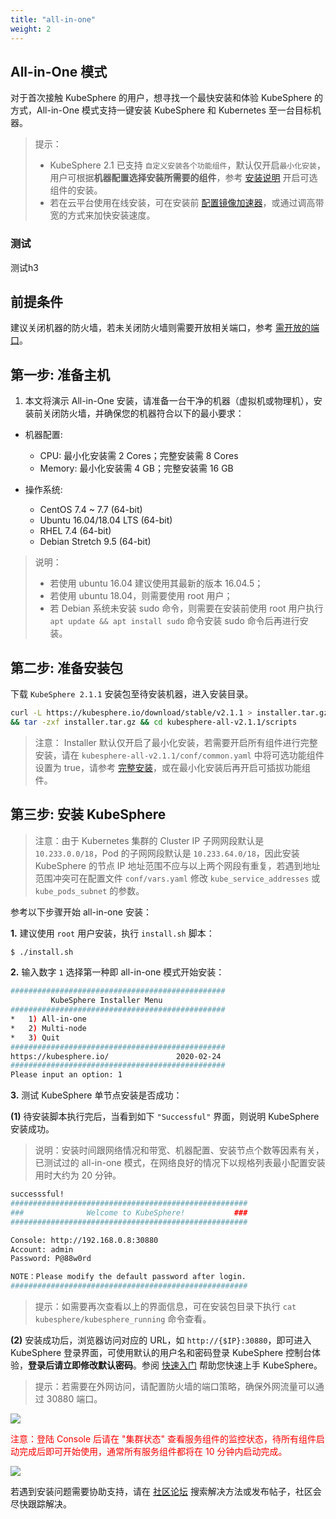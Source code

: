 ```yaml
---
title: "all-in-one"
weight: 2
---
```


## All-in-One 模式

对于首次接触 KubeSphere 的用户，想寻找一个最快安装和体验 KubeSphere 的方式，All-in-One 模式支持一键安装 KubeSphere 和 Kubernetes 至一台目标机器。

> 提示：
> - KubeSphere 2.1 已支持 `自定义安装各个功能组件`，默认仅开启`最小化安装`，用户可根据**机器配置选择安装所需要的组件**，参考 [安装说明](https://kubesphere.io/docs/v2.1/zh-CN/installation/intro/#自定义安装可插拔的功能组件) 开启可选组件的安装。
> - 若在云平台使用在线安装，可在安装前 [配置镜像加速器](https://kubesphere.com.cn/forum/d/149-kubesphere-v2-1-0)，或通过调高带宽的方式来加快安装速度。


### 测试

测试h3


## 前提条件

建议关闭机器的防火墙，若未关闭防火墙则需要开放相关端口，参考 [需开放的端口](https://kubesphere.io/docs/v2.1/zh-CN/installation/port-firewall/)。

## 第一步: 准备主机

1. 本文将演示 All-in-One 安装，请准备一台干净的机器（虚拟机或物理机），安装前关闭防火墙，并确保您的机器符合以下的最小要求：


- 机器配置:

    - CPU: 最小化安装需 2 Cores；完整安装需 8 Cores
    - Memory: 最小化安装需 4 GB；完整安装需 16 GB

- 操作系统:

    - CentOS 7.4 ~ 7.7 (64-bit)
    - Ubuntu 16.04/18.04 LTS (64-bit)
    - RHEL 7.4 (64-bit)
    - Debian Stretch 9.5 (64-bit)

> 说明：
> - 若使用 ubuntu 16.04 建议使用其最新的版本 16.04.5；
> - 若使用 ubuntu 18.04，则需要使用 root 用户；
> - 若 Debian 系统未安装 sudo 命令，则需要在安装前使用 root 用户执行 `apt update && apt install sudo` 命令安装 sudo 命令后再进行安装。


## 第二步: 准备安装包

下载 `KubeSphere 2.1.1` 安装包至待安装机器，进入安装目录。

```bash
curl -L https://kubesphere.io/download/stable/v2.1.1 > installer.tar.gz \
&& tar -zxf installer.tar.gz && cd kubesphere-all-v2.1.1/scripts
```

> 注意： Installer 默认仅开启了最小化安装，若需要开启所有组件进行完整安装，请在 `kubesphere-all-v2.1.1/conf/common.yaml` 中将可选功能组件设置为 true，请参考 [完整安装](https://kubesphere.com.cn/docs/v2.1/zh-CN/installation/complete-installation/)，或在最小化安装后再开启可插拔功能组件。

## 第三步: 安装 KubeSphere

> 注意：由于 Kubernetes 集群的 Cluster IP 子网网段默认是 `10.233.0.0/18`，Pod 的子网网段默认是 `10.233.64.0/18`，因此安装 KubeSphere 的节点 IP 地址范围不应与以上两个网段有重复，若遇到地址范围冲突可在配置文件 `conf/vars.yaml` 修改 `kube_service_addresses` 或 `kube_pods_subnet` 的参数。


参考以下步骤开始 all-in-one 安装：

**1.** 建议使用 `root` 用户安装，执行 `install.sh` 脚本：

```bash
$ ./install.sh
```

**2.** 输入数字 `1` 选择第一种即 all-in-one 模式开始安装：

```bash
################################################
         KubeSphere Installer Menu
################################################
*   1) All-in-one
*   2) Multi-node
*   3) Quit
################################################
https://kubesphere.io/               2020-02-24
################################################
Please input an option: 1

```

**3.** 测试 KubeSphere 单节点安装是否成功：

**(1)** 待安装脚本执行完后，当看到如下 `"Successful"` 界面，则说明 KubeSphere 安装成功。

> 说明：安装时间跟网络情况和带宽、机器配置、安装节点个数等因素有关，已测试过的 all-in-one 模式，在网络良好的情况下以规格列表最小配置安装用时大约为 20 分钟。

```bash
successsful!
#####################################################
###              Welcome to KubeSphere!           ###
#####################################################

Console: http://192.168.0.8:30880
Account: admin
Password: P@88w0rd

NOTE：Please modify the default password after login.
#####################################################
```
> 提示：如需要再次查看以上的界面信息，可在安装包目录下执行 `cat kubesphere/kubesphere_running` 命令查看。


**(2)** 安装成功后，浏览器访问对应的 URL，如 `http://{$IP}:30880`，即可进入 KubeSphere 登录界面，可使用默认的用户名和密码登录 KubeSphere 控制台体验，**登录后请立即修改默认密码**。参阅 [快速入门](https://kubesphere.io/docs/v2.1/zh-CN/quick-start/quick-start-guide/) 帮助您快速上手 KubeSphere。

> 提示：若需要在外网访问，请配置防火墙的端口策略，确保外网流量可以通过 30880 端口。

![](https://pek3b.qingstor.com/kubesphere-docs/png/20191020153911.png)

<font color=red>注意：登陆 Console 后请在 "集群状态" 查看服务组件的监控状态，待所有组件启动完成后即可开始使用，通常所有服务组件都将在 10 分钟内启动完成。</font>

![](https://pek3b.qingstor.com/kubesphere-docs/png/20191014095317.png)

若遇到安装问题需要协助支持，请在 [社区论坛](https://kubesphere.com.cn/forum/) 搜索解决方法或发布帖子，社区会尽快跟踪解决。

